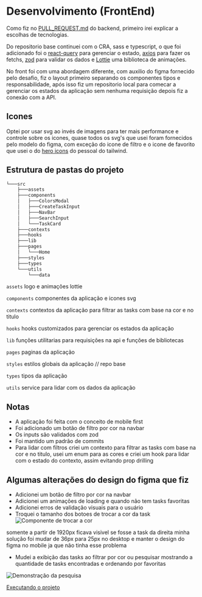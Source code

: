 # Desenvolvimento (FrontEnd)

Como fiz no [PULL_REQUEST.md](https://github.com/itspedro/corelab-api-challenge/tree/dev/PULL_REQUEST.md) do backend, primeiro irei explicar a escolhas de tecnologias.

Do repositorio base continuei com o CRA, sass e typescript, o que foi adicionado foi o [react-query](https://tanstack.com/query/v3/) para gerenciar o estado, [axios](https://axios-http.com/) para fazer os fetchs, [zod](https://zod.dev/) para validar os dados e [Lottie](https://lottiefiles.com/pt/) uma biblioteca de animações.


No front foi com uma abordagem diferente, com auxilio do figma fornecido pelo desafio, fiz o layout primeiro separando os componentes tipos e responsabilidade, após isso fiz um repositorio local para comecar a gerenciar os estados da aplicação sem nenhuma requisição depois fiz a conexão com a API.

## Icones

Optei por usar svg ao invés de imagens para ter mais performance e controle sobre os icones, quase todos os svg's que usei foram fornecidos pelo modelo do figma, com exceção do icone de filtro e o icone de favorito que usei o do [hero icons](https://heroicons.com/) do pessoal do tailwind.


## Estrutura de pastas do projeto

```sh
└───src
    ├───assets
    ├───components
    │   ├───ColorsModal
    │   ├───CreateTaskInput
    │   ├───NavBar
    │   ├───SearchInput
    │   └───TaskCard
    ├───contexts
    ├───hooks
    ├───lib
    ├───pages
    │   └───Home
    ├───styles
    ├───types
    └───utils
        └───data
```

`assets` logo e animações lottie

`components` componentes da aplicação e icones svg

`contexts` contextos da aplicação para filtrar as tasks com base na cor e no titulo

`hooks` hooks customizados para gerenciar os estados da aplicação

`lib` funções utilitarias para requisições na api e funções de bibliotecas

`pages` paginas da aplicação

`styles` estilos globais da aplicação // repo base

`types` tipos da aplicação

`utils` service para lidar com os dados da aplicação

## Notas

- A aplicação foi feita com o conceito de mobile first
- Foi adicionado um botão de filtro por cor na navbar
- Os inputs são validados com zod
- Foi mantido um padrão de commits
- Para lidar com filtros criei um contexto para filtrar as tasks com base na cor e no titulo, usei um enum para as cores e criei um hook para lidar com o estado do contexto, assim evitando prop drilling

## Algumas alterações do design do figma que fiz

- Adicionei um botão de filtro por cor na navbar
- Adicionei um animações de loading e quando não tem tasks favoritas
- Adicionei erros de validação visuais para o usuário
- Troquei o tamanho dos botoes de trocar a cor da task
![Componente de trocar a cor](https://i.imgur.com/TZjob1U.png)

somente a partir de 1920px ficava visivel se fosse a task da direita
minha solução foi mudar de 36px para 25px no desktop e manter o design do figma no mobile ja que não tinha esse problema

- Mudei a exibição das tasks ao filtrar por cor ou pesquisar mostrando a quantidade de tasks encontradas e ordenando por favoritas

![Demonstração da pesquisa](https://i.imgur.com/5rFnaDW.gif)

[Executando o projeto](./README.md)



